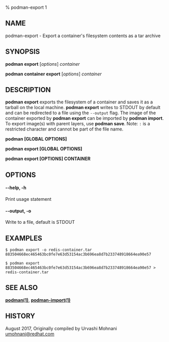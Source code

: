 % podman-export 1

## NAME

podman\-export - Export a container's filesystem contents as a tar archive

## SYNOPSIS

**podman export** [*options*] _container_

**podman container export** [*options*] _container_

## DESCRIPTION

**podman export** exports the filesystem of a container and saves it as a tarball
on the local machine. **podman export** writes to STDOUT by default and can be
redirected to a file using the `--output` flag.
The image of the container exported by **podman export** can be imported by **podman import**.
To export image(s) with parent layers, use **podman save**.
Note: `:` is a restricted character and cannot be part of the file name.

**podman [GLOBAL OPTIONS]**

**podman export [GLOBAL OPTIONS]**

**podman export [OPTIONS] CONTAINER**

## OPTIONS

#### **--help**, **-h**

Print usage statement

#### **--output**, **-o**

Write to a file, default is STDOUT

## EXAMPLES

```
$ podman export -o redis-container.tar 883504668ec465463bc0fe7e63d53154ac3b696ea8d7b233748918664ea90e57

$ podman export 883504668ec465463bc0fe7e63d53154ac3b696ea8d7b233748918664ea90e57 > redis-container.tar
```

## SEE ALSO

**[podman(1)](commands/podman.md)**, **[podman-import(1)](commands/podman-import.md)**

## HISTORY

August 2017, Originally compiled by Urvashi Mohnani <umohnani@redhat.com>
